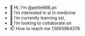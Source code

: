 - 👋 Hi, I’m @pette666,an 
- 👀 I’m interested in ai in medicine
- 🌱 I’m currently learning  ssl,
- 💞️ I’m looking to collaborate on 
- 📫 How to reach me 13693964376

<!---
pette666/pette666 is a ✨ special ✨ repository because its `README.md` (this file) appears on your GitHub profile.
You can click the Preview link to take a look at your changes.
--->
